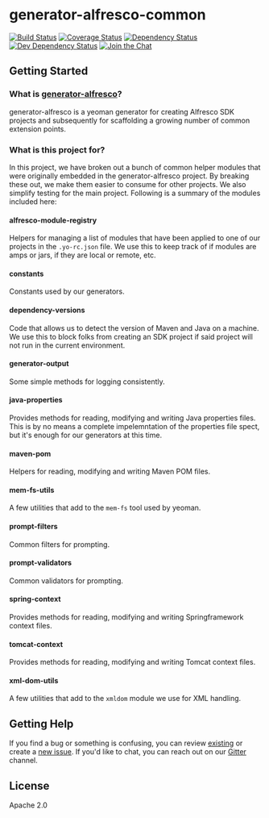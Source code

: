 # generator-alfresco-common

[![Build Status][travis-image]][travis-url] [![Coverage Status][codecov-image]][codecov-url] [![Dependency Status][bithound-dep-image]][bithound-dep-url] [![Dev Dependency Status][bithound-dev-image]][bithound-dev-url] [![Join the Chat][gitter-image]][gitter-url]

## Getting Started

### What is [generator-alfresco](https://github.com/binduwavell/generator-alfresco)?

generator-alfresco is a yeoman generator for creating Alfresco SDK projects and subsequently for scaffolding a growing number of common extension points.

### What is this project for?

In this project, we have broken out a bunch of common helper modules that were originally embedded in the generator-alfresco project. By breaking these out, we make them easier to consume for other projects. We also simplify testing for the main project. Following is a summary of the modules included here:

#### alfresco-module-registry

Helpers for managing a list of modules that have been applied to one of our projects in the `.yo-rc.json` file. We use this to keep track of if modules are amps or jars, if they are local or remote, etc.

#### constants

Constants used by our generators.

#### dependency-versions

Code that allows us to detect the version of Maven and Java on a machine. We use this to block folks from creating an SDK project if said project will not run in the current environment.

#### generator-output

Some simple methods for logging consistently.

#### java-properties

Provides methods for reading, modifying and writing Java properties files. This is by no means a complete impelemntation of the properties file spect, but it's enough for our generators at this time.

#### maven-pom

Helpers for reading, modifying and writing Maven POM files.

#### mem-fs-utils

A few utilities that add to the `mem-fs` tool used by yeoman.

#### prompt-filters

Common filters for prompting.

#### prompt-validators

Common validators for prompting.

#### spring-context

Provides methods for reading, modifying and writing Springframework context files.

#### tomcat-context

Provides methods for reading, modifying and writing Tomcat context files.

#### xml-dom-utils

A few utilities that add to the `xmldom` module we use for XML handling.

## Getting Help

If you find a bug or something is confusing, you can review [existing](https://github.com/binduwavell/generator-alfresco/issues) or create a [new issue](https://github.com/binduwavell/generator-alfresco/issues/new). If you'd like to chat, you can reach out on our [Gitter](https://gitter.im/binduwavell/generator-alfresco) channel.

## License

Apache 2.0

[travis-image]: https://img.shields.io/travis/binduwavell/generator-alfresco-common/master.svg
[travis-url]: https://travis-ci.org/binduwavell/generator-alfresco-common
[bithound-dep-image]: https://www.bithound.io/github/binduwavell/generator-alfresco-common/badges/dependencies.svg
[bithound-dep-url]: https://www.bithound.io/github/binduwavell/generator-alfresco-common/master/dependencies/npm
[bithound-dev-image]: https://www.bithound.io/github/binduwavell/generator-alfresco-common/badges/devDependencies.svg
[bithound-dev-url]: https://www.bithound.io/github/binduwavell/generator-alfresco-common/master/dependencies/npm
[codecov-image]: https://codecov.io/github/binduwavell/generator-alfresco-common/coverage.svg?branch=master
[codecov-url]: https://codecov.io/github/binduwavell/generator-alfresco-common?branch=master
[coveralls-image]: https://coveralls.io/repos/binduwavell/generator-alfresco-common/badge.svg?branch=master&service=github
[coveralls-url]: https://coveralls.io/github/binduwavell/generator-alfresco-common?branch=master
[gitter-image]: https://img.shields.io/badge/gitter-join%20chat%20%E2%86%92-brightgreen.svg
[gitter-url]: https://gitter.im/binduwavell/generator-alfresco?utm_source=badge&utm_medium=badge&utm_campaign=pr-badge&utm_content=badge
